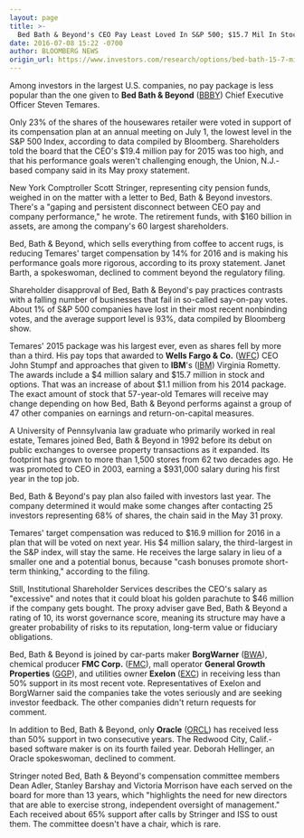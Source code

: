 ```yaml
---
layout: page
title: >-
  Bed Bath & Beyond's CEO Pay Least Loved In S&P 500; $15.7 Mil In Stock, Options
date: 2016-07-08 15:22 -0700
author: BLOOMBERG NEWS
origin_url: https://www.investors.com/research/options/bed-bath-15-7-mil-in-stock-options/
---
```






Among investors in the largest U.S. companies, no pay package is less popular than the one given to **Bed Bath & Beyond** ([BBBY](https://research.investors.com/quote.aspx?symbol=BBBY)) Chief Executive Officer Steven Temares.


Only 23% of the shares of the housewares retailer were voted in support of its compensation plan at an annual meeting on July 1, the lowest level in the S&P 500 Index, according to data compiled by Bloomberg. Shareholders told the board that the CEO's $19.4 million pay for 2015 was too high, and that his performance goals weren't challenging enough, the Union, N.J.-based company said in its May proxy statement.


New York Comptroller Scott Stringer, representing city pension funds, weighed in on the matter with a letter to Bed, Bath & Beyond investors. There's a "gaping and persistent disconnect between CEO pay and company performance," he wrote. The retirement funds, with $160 billion in assets, are among the company's 60 largest shareholders.


Bed, Bath & Beyond, which sells everything from coffee to accent rugs, is reducing Temares' target compensation by 14% for 2016 and is making his performance goals more rigorous, according to its proxy statement. Janet Barth, a spokeswoman, declined to comment beyond the regulatory filing.


Shareholder disapproval of Bed, Bath & Beyond's pay practices contrasts with a falling number of businesses that fail in so-called say-on-pay votes. About 1% of S&P 500 companies have lost in their most recent nonbinding votes, and the average support level is 93%, data compiled by Bloomberg show.


Temares' 2015 package was his largest ever, even as shares fell by more than a third. His pay tops that awarded to **Wells Fargo & Co.** ([WFC](https://research.investors.com/quote.aspx?symbol=WFC)) CEO John Stumpf and approaches that given to **IBM**'s ([IBM](https://research.investors.com/quote.aspx?symbol=IBM)) Virginia Rometty. The awards include a $4 million salary and $15.7 million in stock and options. That was an increase of about $1.1 million from his 2014 package. The exact amount of stock that 57-year-old Temares will receive may change depending on how Bed, Bath & Beyond performs against a group of 47 other companies on earnings and return-on-capital measures.


A University of Pennsylvania law graduate who primarily worked in real estate, Temares joined Bed, Bath & Beyond in 1992 before its debut on public exchanges to oversee property transactions as it expanded. Its footprint has grown to more than 1,500 stores from 62 two decades ago. He was promoted to CEO in 2003, earning a $931,000 salary during his first year in the top job.


Bed, Bath & Beyond's pay plan also failed with investors last year. The company determined it would make some changes after contacting 25 investors representing 68% of shares, the chain said in the May 31 proxy.


Temares' target compensation was reduced to $16.9 million for 2016 in a plan that will be voted on next year. His $4 million salary, the third-largest in the S&P index, will stay the same. He receives the large salary in lieu of a smaller one and a potential bonus, because "cash bonuses promote short-term thinking," according to the filing.


Still, Institutional Shareholder Services describes the CEO's salary as "excessive" and notes that it could bloat his golden parachute to $46 million if the company gets bought. The proxy adviser gave Bed, Bath & Beyond a rating of 10, its worst governance score, meaning its structure may have a greater probability of risks to its reputation, long-term value or fiduciary obligations.


Bed, Bath & Beyond is joined by car-parts maker **BorgWarner** ([BWA](https://research.investors.com/quote.aspx?symbol=BWA)), chemical producer **FMC Corp.** ([FMC](https://research.investors.com/quote.aspx?symbol=FMC)), mall operator **General Growth Properties** ([GGP](https://research.investors.com/quote.aspx?symbol=GGP)), and utilities owner **Exelon** ([EXC](https://research.investors.com/quote.aspx?symbol=EXC)) in receiving less than 50% support in its most recent vote. Representatives of Exelon and BorgWarner said the companies take the votes seriously and are seeking investor feedback. The other companies didn't return requests for comment.


In addition to Bed, Bath & Beyond, only **Oracle** ([ORCL](https://research.investors.com/quote.aspx?symbol=ORCL)) has received less than 50% support in two consecutive years. The Redwood City, Calif.-based software maker is on its fourth failed year. Deborah Hellinger, an Oracle spokeswoman, declined to comment.


Stringer noted Bed, Bath & Beyond's compensation committee members Dean Adler, Stanley Barshay and Victoria Morrison have each served on the board for more than 13 years, which "highlights the need for new directors that are able to exercise strong, independent oversight of management." Each received about 65% support after calls by Stringer and ISS to oust them. The committee doesn't have a chair, which is rare.




